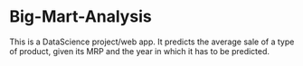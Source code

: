 # Big-Mart-Analysis

This is a DataScience project/web app.
It predicts the average sale of a type of product, given its MRP and the year in which it has to be predicted.
